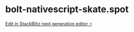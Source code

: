 # bolt-nativescript-skate.spot

[Edit in StackBlitz next generation editor ⚡️](https://stackblitz.com/~/github.com/Sifterrr/bolt-nativescript-skate.spot)